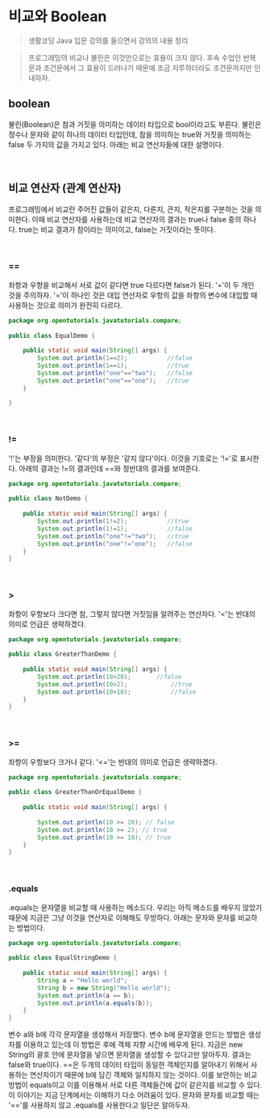 # 비교와 Boolean
> 생활코딩 Java 입문 강의를 들으면서 강의의 내용 정리

> 프로그래밍의 비교나 불린은 이것만으로는 효용이 크지 않다. 후속 수업인 반복문과 조건문에서 그 효용이 드러나기 때문에 조금 지루하더라도 조건문까지만 인내하자.

## boolean
불린(Boolean)은 참과 거짓을 의미하는 데이터 타입으로 bool이라고도 부른다. 불린은 정수나 문자와 같이 하나의 데이터 타입인데, 참을 의미하는 true와 거짓을 의미하는 false 두 가지의 값을 가지고 있다. 아래는 비교 연산자들에 대한 설명이다.

</br>

## 비교 연산자 (관계 연산자)
프로그래밍에서 비교란 주어진 값들이 같은지, 다른지, 큰지, 작은지를 구분하는 것을 의미한다. 이때 비교 연산자를 사용하는데 비교 연산자의 결과는 true나 false 중의 하나다. true는 비교 결과가 참이라는 의미이고, false는 거짓이라는 뜻이다.

</br>

### ==
좌항과 우항을 비교해서 서로 값이 같다면 true 다르다면 false가 된다. '='이 두 개인 것을 주의하자. '='이 하나인 것은 대입 연산자로 우항의 값을 좌항의 변수에 대입할 때 사용하는 것으로 의미가 완전히 다르다.
``` java
package org.opentutorials.javatutorials.compare;
 
public class EqualDemo {
 
    public static void main(String[] args) {
        System.out.println(1==2);           //false
        System.out.println(1==1);           //true
        System.out.println("one"=="two");   //false
        System.out.println("one"=="one");   //true
    }
 
}
```

</br>

### !=
'!'는 부정을 의미한다. '같다'의 부정은 '같지 않다'이다. 이것을 기호로는 '!='로 표시한다. 아래의 결과는 !=의 결과인데 ==와 정반대의 결과를 보여준다.
``` java
package org.opentutorials.javatutorials.compare;
 
public class NotDemo {
 
    public static void main(String[] args) {
        System.out.println(1!=2);           //true
        System.out.println(1!=1);           //false
        System.out.println("one"!="two");   //true  
        System.out.println("one"!="one");   //false
    }
}
```

</br>

### >
좌항이 우항보다 크다면 참, 그렇지 않다면 거짓임을 알려주는 연산자다. '<'는 반대의 의미로 언급은 생략하겠다. 
``` java
package org.opentutorials.javatutorials.compare;
 
public class GreaterThanDemo {
 
    public static void main(String[] args) {
        System.out.println(10>20);       //false
        System.out.println(10>2);            //true
        System.out.println(10>10);           //false
    }
}
```

</br>

### >=
좌항이 우항보다 크거나 같다. '<='는 반대의 의미로 언급은 생략하겠다.
``` java
package org.opentutorials.javatutorials.compare;
 
public class GreaterThanOrEqualDemo {
 
    public static void main(String[] args) {
 
        System.out.println(10 >= 20); // false
        System.out.println(10 >= 2); // true
        System.out.println(10 >= 10); // true
    }
}
```

</br>

### .equals
.equals는 문자열을 비교할 때 사용하는 메소드다. 우리는 아직 메소드를 배우지 않았기 때문에 지금은 그냥 이것을 연산자로 이해해도 무방하다. 아래는 문자와 문자를 비교하는 방법이다.
``` java
package org.opentutorials.javatutorials.compare;
 
public class EqualStringDemo {
 
    public static void main(String[] args) {
        String a = "Hello world";
        String b = new String("Hello world");
        System.out.println(a == b);
        System.out.println(a.equals(b));
    }
}
```
변수 a와 b에 각각 문자열을 생성해서 저장했다. 변수 b에 문자열을 만드는 방법은 생성자를 이용하고 있는데 이 방법은 후에 객체 지향 시간에 배우게 된다. 지금은 new String의 괄호 안에 문자열을 넣으면 문자열을 생성할 수 있다고만 알아두자. 결과는 false와 true이다. ==은 두개의 데이터 타입이 동일한 객체인지를 알아내기 위해서 사용하는 연산자이기 때문에 b에 담긴 객체와 일치하지 않는 것이다. 이를 보안하는 비교 방법이 equals이고 이를 이용해서 서로 다른 객체들간에 값이 같은지를 비교할 수 있다. 이 이야기는 지금 단계에서는 이해하기 다소 어려움이 있다. 문자와 문자를 비교할 때는 '=='를 사용하지 않고 .equals를 사용한다고 일단은 알아두자.